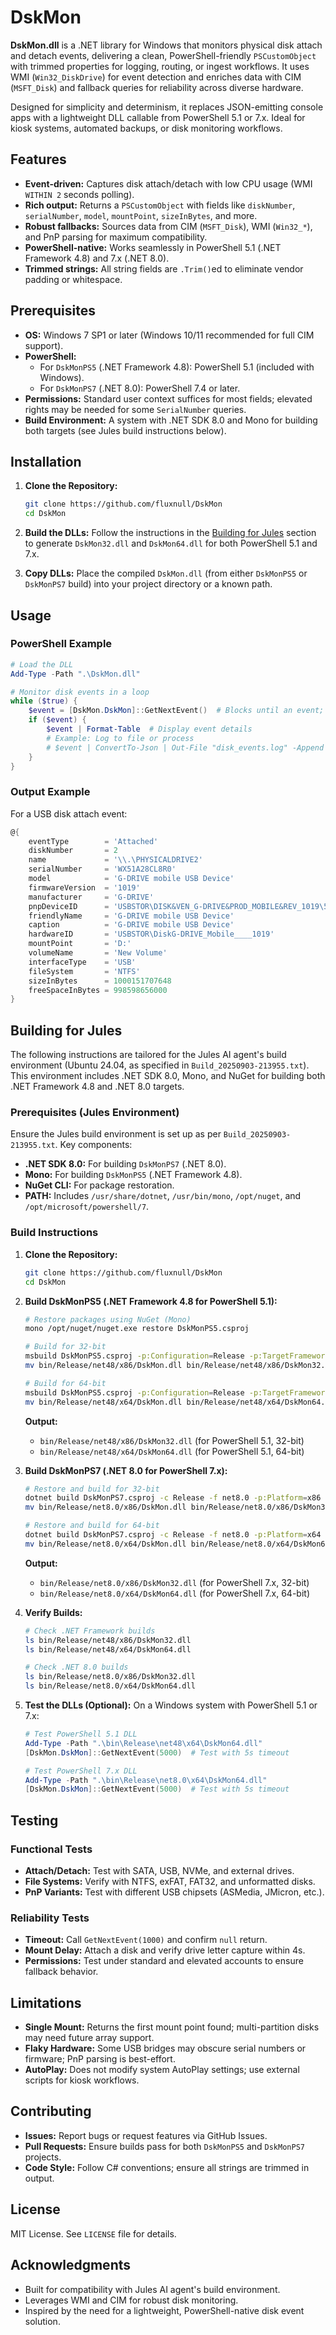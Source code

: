 # DskMon

**DskMon.dll** is a .NET library for Windows that monitors physical disk attach and detach events, delivering a clean, PowerShell-friendly `PSCustomObject` with trimmed properties for logging, routing, or ingest workflows. It uses WMI (`Win32_DiskDrive`) for event detection and enriches data with CIM (`MSFT_Disk`) and fallback queries for reliability across diverse hardware.

Designed for simplicity and determinism, it replaces JSON-emitting console apps with a lightweight DLL callable from PowerShell 5.1 or 7.x. Ideal for kiosk systems, automated backups, or disk monitoring workflows.

## Features

- **Event-driven:** Captures disk attach/detach with low CPU usage (WMI `WITHIN 2` seconds polling).
- **Rich output:** Returns a `PSCustomObject` with fields like `diskNumber`, `serialNumber`, `model`, `mountPoint`, `sizeInBytes`, and more.
- **Robust fallbacks:** Sources data from CIM (`MSFT_Disk`), WMI (`Win32_*`), and PnP parsing for maximum compatibility.
- **PowerShell-native:** Works seamlessly in PowerShell 5.1 (.NET Framework 4.8) and 7.x (.NET 8.0).
- **Trimmed strings:** All string fields are `.Trim()`ed to eliminate vendor padding or whitespace.

## Prerequisites

- **OS:** Windows 7 SP1 or later (Windows 10/11 recommended for full CIM support).
- **PowerShell:**
  - For `DskMonPS5` (.NET Framework 4.8): PowerShell 5.1 (included with Windows).
  - For `DskMonPS7` (.NET 8.0): PowerShell 7.4 or later.
- **Permissions:** Standard user context suffices for most fields; elevated rights may be needed for some `SerialNumber` queries.
- **Build Environment:** A system with .NET SDK 8.0 and Mono for building both targets (see Jules build instructions below).

## Installation

1. **Clone the Repository:**
   ```bash
   git clone https://github.com/fluxnull/DskMon
   cd DskMon
   ```

2. **Build the DLLs:**
   Follow the instructions in the [Building for Jules](#building-for-jules) section to generate `DskMon32.dll` and `DskMon64.dll` for both PowerShell 5.1 and 7.x.

3. **Copy DLLs:**
   Place the compiled `DskMon.dll` (from either `DskMonPS5` or `DskMonPS7` build) into your project directory or a known path.

## Usage

### PowerShell Example

```powershell
# Load the DLL
Add-Type -Path ".\DskMon.dll"

# Monitor disk events in a loop
while ($true) {
    $event = [DskMon.DskMon]::GetNextEvent()  # Blocks until an event; use timeoutMs for non-blocking
    if ($event) {
        $event | Format-Table  # Display event details
        # Example: Log to file or process
        # $event | ConvertTo-Json | Out-File "disk_events.log" -Append
    }
}
```

### Output Example

For a USB disk attach event:

```powershell
@{
    eventType        = 'Attached'
    diskNumber       = 2
    name             = '\\.\PHYSICALDRIVE2'
    serialNumber     = 'WX51A28CL8R0'
    model            = 'G-DRIVE mobile USB Device'
    firmwareVersion  = '1019'
    manufacturer     = 'G-DRIVE'
    pnpDeviceID      = 'USBSTOR\DISK&VEN_G-DRIVE&PROD_MOBILE&REV_1019\57583531413238434C385230&0'
    friendlyName     = 'G-DRIVE mobile USB Device'
    caption          = 'G-DRIVE mobile USB Device'
    hardwareID       = 'USBSTOR\DiskG-DRIVE_Mobile____1019'
    mountPoint       = 'D:'
    volumeName       = 'New Volume'
    interfaceType    = 'USB'
    fileSystem       = 'NTFS'
    sizeInBytes      = 1000151707648
    freeSpaceInBytes = 998598656000
}
```

## Building for Jules

The following instructions are tailored for the Jules AI agent's build environment (Ubuntu 24.04, as specified in `Build_20250903-213955.txt`). This environment includes .NET SDK 8.0, Mono, and NuGet for building both .NET Framework 4.8 and .NET 8.0 targets.

### Prerequisites (Jules Environment)

Ensure the Jules build environment is set up as per `Build_20250903-213955.txt`. Key components:
- **.NET SDK 8.0:** For building `DskMonPS7` (.NET 8.0).
- **Mono:** For building `DskMonPS5` (.NET Framework 4.8).
- **NuGet CLI:** For package restoration.
- **PATH:** Includes `/usr/share/dotnet`, `/usr/bin/mono`, `/opt/nuget`, and `/opt/microsoft/powershell/7`.

### Build Instructions

1. **Clone the Repository:**
   ```bash
   git clone https://github.com/fluxnull/DskMon
   cd DskMon
   ```

2. **Build DskMonPS5 (.NET Framework 4.8 for PowerShell 5.1):**
   ```bash
   # Restore packages using NuGet (Mono)
   mono /opt/nuget/nuget.exe restore DskMonPS5.csproj

   # Build for 32-bit
   msbuild DskMonPS5.csproj -p:Configuration=Release -p:TargetFramework=net48 -p:Platform=x86 -p:OutputPath=bin/Release/net48/x86
   mv bin/Release/net48/x86/DskMon.dll bin/Release/net48/x86/DskMon32.dll

   # Build for 64-bit
   msbuild DskMonPS5.csproj -p:Configuration=Release -p:TargetFramework=net48 -p:Platform=x64 -p:OutputPath=bin/Release/net48/x64
   mv bin/Release/net48/x64/DskMon.dll bin/Release/net48/x64/DskMon64.dll
   ```

   **Output:**
   - `bin/Release/net48/x86/DskMon32.dll` (for PowerShell 5.1, 32-bit)
   - `bin/Release/net48/x64/DskMon64.dll` (for PowerShell 5.1, 64-bit)

3. **Build DskMonPS7 (.NET 8.0 for PowerShell 7.x):**
   ```bash
   # Restore and build for 32-bit
   dotnet build DskMonPS7.csproj -c Release -f net8.0 -p:Platform=x86 -o bin/Release/net8.0/x86
   mv bin/Release/net8.0/x86/DskMon.dll bin/Release/net8.0/x86/DskMon32.dll

   # Restore and build for 64-bit
   dotnet build DskMonPS7.csproj -c Release -f net8.0 -p:Platform=x64 -o bin/Release/net8.0/x64
   mv bin/Release/net8.0/x64/DskMon.dll bin/Release/net8.0/x64/DskMon64.dll
   ```

   **Output:**
   - `bin/Release/net8.0/x86/DskMon32.dll` (for PowerShell 7.x, 32-bit)
   - `bin/Release/net8.0/x64/DskMon64.dll` (for PowerShell 7.x, 64-bit)

4. **Verify Builds:**
   ```bash
   # Check .NET Framework builds
   ls bin/Release/net48/x86/DskMon32.dll
   ls bin/Release/net48/x64/DskMon64.dll

   # Check .NET 8.0 builds
   ls bin/Release/net8.0/x86/DskMon32.dll
   ls bin/Release/net8.0/x64/DskMon64.dll
   ```

5. **Test the DLLs (Optional):**
   On a Windows system with PowerShell 5.1 or 7.x:
   ```powershell
   # Test PowerShell 5.1 DLL
   Add-Type -Path ".\bin\Release\net48\x64\DskMon64.dll"
   [DskMon.DskMon]::GetNextEvent(5000)  # Test with 5s timeout

   # Test PowerShell 7.x DLL
   Add-Type -Path ".\bin\Release\net8.0\x64\DskMon64.dll"
   [DskMon.DskMon]::GetNextEvent(5000)  # Test with 5s timeout
   ```

## Testing

### Functional Tests
- **Attach/Detach:** Test with SATA, USB, NVMe, and external drives.
- **File Systems:** Verify with NTFS, exFAT, FAT32, and unformatted disks.
- **PnP Variants:** Test with different USB chipsets (ASMedia, JMicron, etc.).

### Reliability Tests
- **Timeout:** Call `GetNextEvent(1000)` and confirm `null` return.
- **Mount Delay:** Attach a disk and verify drive letter capture within 4s.
- **Permissions:** Test under standard and elevated accounts to ensure fallback behavior.

## Limitations

- **Single Mount:** Returns the first mount point found; multi-partition disks may need future array support.
- **Flaky Hardware:** Some USB bridges may obscure serial numbers or firmware; PnP parsing is best-effort.
- **AutoPlay:** Does not modify system AutoPlay settings; use external scripts for kiosk workflows.

## Contributing

- **Issues:** Report bugs or request features via GitHub Issues.
- **Pull Requests:** Ensure builds pass for both `DskMonPS5` and `DskMonPS7` projects.
- **Code Style:** Follow C# conventions; ensure all strings are trimmed in output.

## License

MIT License. See `LICENSE` file for details.

## Acknowledgments

- Built for compatibility with Jules AI agent's build environment.
- Leverages WMI and CIM for robust disk monitoring.
- Inspired by the need for a lightweight, PowerShell-native disk event solution.
